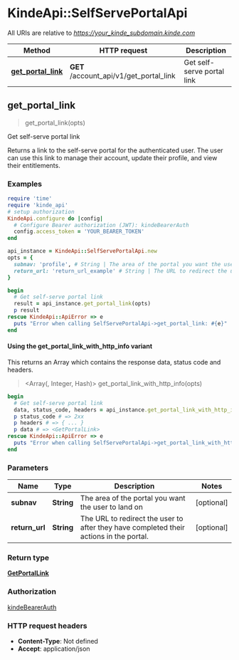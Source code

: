 # KindeApi::SelfServePortalApi

All URIs are relative to *https://your_kinde_subdomain.kinde.com*

| Method | HTTP request | Description |
| ------ | ------------ | ----------- |
| [**get_portal_link**](SelfServePortalApi.md#get_portal_link) | **GET** /account_api/v1/get_portal_link | Get self-serve portal link |


## get_portal_link

> <GetPortalLink> get_portal_link(opts)

Get self-serve portal link

Returns a link to the self-serve portal for the authenticated user. The user can use this link to manage their account, update their profile, and view their entitlements. 

### Examples

```ruby
require 'time'
require 'kinde_api'
# setup authorization
KindeApi.configure do |config|
  # Configure Bearer authorization (JWT): kindeBearerAuth
  config.access_token = 'YOUR_BEARER_TOKEN'
end

api_instance = KindeApi::SelfServePortalApi.new
opts = {
  subnav: 'profile', # String | The area of the portal you want the user to land on
  return_url: 'return_url_example' # String | The URL to redirect the user to after they have completed their actions in the portal.
}

begin
  # Get self-serve portal link
  result = api_instance.get_portal_link(opts)
  p result
rescue KindeApi::ApiError => e
  puts "Error when calling SelfServePortalApi->get_portal_link: #{e}"
end
```

#### Using the get_portal_link_with_http_info variant

This returns an Array which contains the response data, status code and headers.

> <Array(<GetPortalLink>, Integer, Hash)> get_portal_link_with_http_info(opts)

```ruby
begin
  # Get self-serve portal link
  data, status_code, headers = api_instance.get_portal_link_with_http_info(opts)
  p status_code # => 2xx
  p headers # => { ... }
  p data # => <GetPortalLink>
rescue KindeApi::ApiError => e
  puts "Error when calling SelfServePortalApi->get_portal_link_with_http_info: #{e}"
end
```

### Parameters

| Name | Type | Description | Notes |
| ---- | ---- | ----------- | ----- |
| **subnav** | **String** | The area of the portal you want the user to land on | [optional] |
| **return_url** | **String** | The URL to redirect the user to after they have completed their actions in the portal. | [optional] |

### Return type

[**GetPortalLink**](GetPortalLink.md)

### Authorization

[kindeBearerAuth](../README.md#kindeBearerAuth)

### HTTP request headers

- **Content-Type**: Not defined
- **Accept**: application/json

